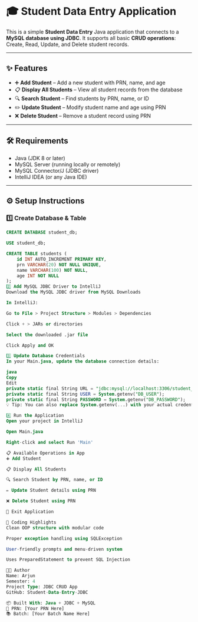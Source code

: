 # 🎓 Student Data Entry Application

This is a simple **Student Data Entry** Java application that connects to a **MySQL database using JDBC**. It supports all basic **CRUD operations**: Create, Read, Update, and Delete student records.

---

## ✨ Features

- ➕ **Add Student** – Add a new student with PRN, name, and age  
- 📋 **Display All Students** – View all student records from the database  
- 🔍 **Search Student** – Find students by PRN, name, or ID  
- ✏️ **Update Student** – Modify student name and age using PRN  
- ❌ **Delete Student** – Remove a student record using PRN  

---

## 🛠️ Requirements

- Java (JDK 8 or later)  
- MySQL Server (running locally or remotely)  
- MySQL Connector/J (JDBC driver)  
- IntelliJ IDEA (or any Java IDE)

---

## ⚙️ Setup Instructions

### 1️⃣ Create Database & Table

```sql
CREATE DATABASE student_db;

USE student_db;

CREATE TABLE students (
    id INT AUTO_INCREMENT PRIMARY KEY,
    prn VARCHAR(20) NOT NULL UNIQUE,
    name VARCHAR(100) NOT NULL,
    age INT NOT NULL
);
2️⃣ Add MySQL JDBC Driver to IntelliJ
Download the MySQL JDBC driver from MySQL Downloads

In IntelliJ:

Go to File > Project Structure > Modules > Dependencies

Click + > JARs or directories

Select the downloaded .jar file

Click Apply and OK

3️⃣ Update Database Credentials
In your Main.java, update the database connection details:

java
Copy
Edit
private static final String URL = "jdbc:mysql://localhost:3306/student_db";
private static final String USER = System.getenv("DB_USER");
private static final String PASSWORD = System.getenv("DB_PASSWORD");
💡 Tip: You can also replace System.getenv(...) with your actual credentials (not recommended for production use).

4️⃣ Run the Application
Open your project in IntelliJ

Open Main.java

Right-click and select Run 'Main'

📋 Available Operations in App
➕ Add Student

📋 Display All Students

🔍 Search Student by PRN, name, or ID

✏️ Update Student details using PRN

❌ Delete Student using PRN

🚪 Exit Application

📌 Coding Highlights
Clean OOP structure with modular code

Proper exception handling using SQLException

User-friendly prompts and menu-driven system

Uses PreparedStatement to prevent SQL Injection

🧑‍💻 Author
Name: Arjun
Semester: 4
Project Type: JDBC CRUD App
GitHub: Student-Data-Entry-JDBC

📦 Built With: Java + JDBC + MySQL
🧾 PRN: [Your PRN Here]
📚 Batch: [Your Batch Name Here]
